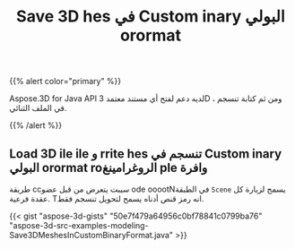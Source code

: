 ﻿---
title: Save 3D hes في Custom inary البولي orormat
type: docs
weight: 30
url: /ar/java/save-3d-meshes-in-custom-binary-format/
description: Aspose.3D for Java API لديه دعم لفتح أي مستند معتمد 3D ، ومن ثم كتابة تنسجم في الملف الثنائي.
---
{{% alert color="primary" %}} 

Aspose.3D for Java API لديه دعم لفتح أي مستند معتمد 3D ، ومن ثم كتابة تنسجم في الملف الثنائي.

{{% /alert %}} 
## **Load 3D ile ile و rrite hes تنسجم في Custom inary البولي orormat roالروغرامينغ ple وافرة**
طريقة ccسيبت يتعرض من قبل عضو ode ooootNفي الطبقة `Scene` يسمح لزيارة كل عقدة فرعية. Tانه رمز قنص أدناه يسمح لتحويل تنسجم فقط.

{{< gist "aspose-3d-gists" "50e7f479a64956c0bf78841c0799ba76" "aspose-3d-src-examples-modeling-Save3DMeshesInCustomBinaryFormat.java" >}}
